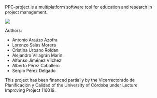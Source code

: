 PPC-project is a multiplatform software tool for education and research in project management. 

[![](http://ax5.com/wp-content/uploads/PPCprojectScreenShot_reduced512.png)](http://code.google.com/p/ppcproject/)

Authors: 
  * Antonio Araúzo Azofra
  * Lorenzo Salas Morera
  * Cristina Urbano Roldan
  * Alejandro Villagrán Marín
  * Alfonso Jiménez Vílchez
  * Alberto Pérez Caballero
  * Sergio Pérez Delgado

This project has been financed partially by the Vicerrectorado de Planificación y Calidad of the University of Córdoba under Lecture Improving Project 116019.
